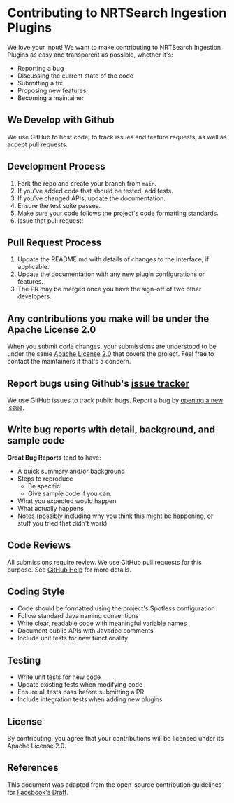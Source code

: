 # Contributing to NRTSearch Ingestion Plugins

We love your input! We want to make contributing to NRTSearch Ingestion Plugins as easy and transparent as possible, whether it's:

- Reporting a bug
- Discussing the current state of the code
- Submitting a fix
- Proposing new features
- Becoming a maintainer

## We Develop with Github
We use GitHub to host code, to track issues and feature requests, as well as accept pull requests.

## Development Process
1. Fork the repo and create your branch from `main`.
2. If you've added code that should be tested, add tests.
3. If you've changed APIs, update the documentation.
4. Ensure the test suite passes.
5. Make sure your code follows the project's code formatting standards.
6. Issue that pull request!

## Pull Request Process
1. Update the README.md with details of changes to the interface, if applicable.
2. Update the documentation with any new plugin configurations or features.
3. The PR may be merged once you have the sign-off of two other developers.

## Any contributions you make will be under the Apache License 2.0
When you submit code changes, your submissions are understood to be under the same [Apache License 2.0](http://choosealicense.com/licenses/apache-2.0/) that covers the project. Feel free to contact the maintainers if that's a concern.

## Report bugs using Github's [issue tracker](https://github.com/yelp/nrtsearch-ingestion-plugins/issues)
We use GitHub issues to track public bugs. Report a bug by [opening a new issue](https://github.com/yelp/nrtsearch-ingestion-plugins/issues/new).

## Write bug reports with detail, background, and sample code

**Great Bug Reports** tend to have:

- A quick summary and/or background
- Steps to reproduce
  - Be specific!
  - Give sample code if you can.
- What you expected would happen
- What actually happens
- Notes (possibly including why you think this might be happening, or stuff you tried that didn't work)

## Code Reviews
All submissions require review. We use GitHub pull requests for this purpose. See [GitHub Help](https://help.github.com/articles/about-pull-requests/) for more details.

## Coding Style
* Code should be formatted using the project's Spotless configuration
* Follow standard Java naming conventions
* Write clear, readable code with meaningful variable names
* Document public APIs with Javadoc comments
* Include unit tests for new functionality

## Testing
* Write unit tests for new code
* Update existing tests when modifying code
* Ensure all tests pass before submitting a PR
* Include integration tests when adding new plugins

## License
By contributing, you agree that your contributions will be licensed under its Apache License 2.0.

## References
This document was adapted from the open-source contribution guidelines for [Facebook's Draft](https://github.com/facebook/draft-js/blob/a9316a723f9e918afde44dea68b5f9f39b7d9b00/CONTRIBUTING.md).